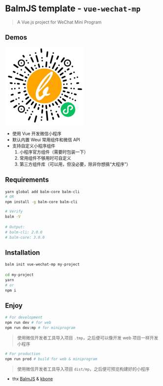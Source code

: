 # BalmJS template - `vue-wechat-mp`

> A Vue.js project for WeChat Mini Program

## Demos

![vue-wechat-mp](vue-wechat-mp.jpg)

- 使用 Vue 开发微信小程序
- 默认内置 Weui 常用组件和微信 API
- 支持自定义小程序组件
  1. 小程序官方组件（需要时包装一下）
  2. 常用组件不够用时可自定义
  3. 第三方组件库（可以用，但没必要，除非你想搞“大程序”）

## Requirements

```sh
yarn global add balm-core balm-cli
# OR
npm install -g balm-core balm-cli
```

```sh
# Verify
balm -V

# Output:
# balm-cli: 2.0.0
# balm-core: 3.0.0
```

## Installation

```sh
balm init vue-wechat-mp my-project

cd my-project
yarn
# or
npm i
```

## Enjoy

```sh
# For development
npm run dev # for web
npm run dev:mp # for miniprogram
```

> 使用微信开发者工具导入项目 `.tmp`，之后便可以像开发 web 项目一样开发小程序

```sh
# For production
npm run prod # build for web & miniprogram
```

> 使用微信开发者工具导入项目 `dist/mp`，之后便可预览构建好的小程序

- thx [BalmJS](https://github.com/balmjs/balm) & [kbone](https://github.com/Tencent/kbone)
